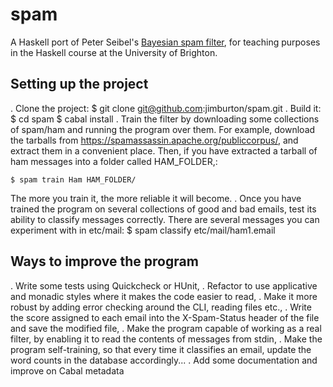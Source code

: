 spam
====

A Haskell port of Peter Seibel's [Bayesian spam filter](http://www.gigamonkeys.com/book/practical-a-spam-filter.html), for teaching purposes in the Haskell course at the University of Brighton. 

Setting up the project
----------------------

. Clone the project:
    $ git clone git@github.com:jimburton/spam.git
. Build it:
    $ cd spam
    $ cabal install
. Train the filter by downloading some collections of spam/ham and running the program over them. For example, download the tarballs from https://spamassassin.apache.org/publiccorpus/, and extract them in a convenient place. Then, if you have extracted a tarball of ham messages into a folder called HAM_FOLDER,:
    
    $ spam train Ham HAM_FOLDER/
  
  The more you train it, the more reliable it will become.
. Once you have trained the program on several collections of good and bad emails, test its ability to classify messages correctly. There are several messages you can experiment with in etc/mail:
    $ spam classify etc/mail/ham1.email

Ways to improve the program
---------------------------

. Write some tests using Quickcheck or HUnit,
. Refactor to use applicative and monadic styles where it makes the code easier to read,
. Make it more robust by adding error checking around the CLI, reading files etc.,
. Write the score assigned to each email into the X-Spam-Status header of the file and save the modified file,
. Make the program capable of working as a real filter, by enabling it to read the contents of messages from stdin,
. Make the program self-training, so that every time it classifies an email, update the word counts in the database accordingly... 
. Add some documentation and improve on Cabal metadata
